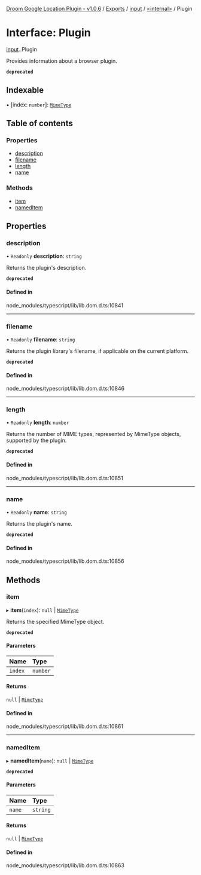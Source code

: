 [Droom Google Location Plugin - v1.0.6](../README.md) / [Exports](../modules.md) / [input](../modules/input.md) / [<internal\>](../modules/input._internal_.md) / Plugin

# Interface: Plugin

[input](../modules/input.md).[<internal>](../modules/input._internal_.md).Plugin

Provides information about a browser plugin.

**`deprecated`**

## Indexable

▪ [index: `number`]: [`MimeType`](../modules/input._internal_.md#mimetype)

## Table of contents

### Properties

- [description](input._internal_.Plugin.md#description)
- [filename](input._internal_.Plugin.md#filename)
- [length](input._internal_.Plugin.md#length)
- [name](input._internal_.Plugin.md#name)

### Methods

- [item](input._internal_.Plugin.md#item)
- [namedItem](input._internal_.Plugin.md#nameditem)

## Properties

### description

• `Readonly` **description**: `string`

Returns the plugin's description.

**`deprecated`**

#### Defined in

node_modules/typescript/lib/lib.dom.d.ts:10841

___

### filename

• `Readonly` **filename**: `string`

Returns the plugin library's filename, if applicable on the current platform.

**`deprecated`**

#### Defined in

node_modules/typescript/lib/lib.dom.d.ts:10846

___

### length

• `Readonly` **length**: `number`

Returns the number of MIME types, represented by MimeType objects, supported by the plugin.

**`deprecated`**

#### Defined in

node_modules/typescript/lib/lib.dom.d.ts:10851

___

### name

• `Readonly` **name**: `string`

Returns the plugin's name.

**`deprecated`**

#### Defined in

node_modules/typescript/lib/lib.dom.d.ts:10856

## Methods

### item

▸ **item**(`index`): ``null`` \| [`MimeType`](../modules/input._internal_.md#mimetype)

Returns the specified MimeType object.

**`deprecated`**

#### Parameters

| Name | Type |
| :------ | :------ |
| `index` | `number` |

#### Returns

``null`` \| [`MimeType`](../modules/input._internal_.md#mimetype)

#### Defined in

node_modules/typescript/lib/lib.dom.d.ts:10861

___

### namedItem

▸ **namedItem**(`name`): ``null`` \| [`MimeType`](../modules/input._internal_.md#mimetype)

**`deprecated`**

#### Parameters

| Name | Type |
| :------ | :------ |
| `name` | `string` |

#### Returns

``null`` \| [`MimeType`](../modules/input._internal_.md#mimetype)

#### Defined in

node_modules/typescript/lib/lib.dom.d.ts:10863
